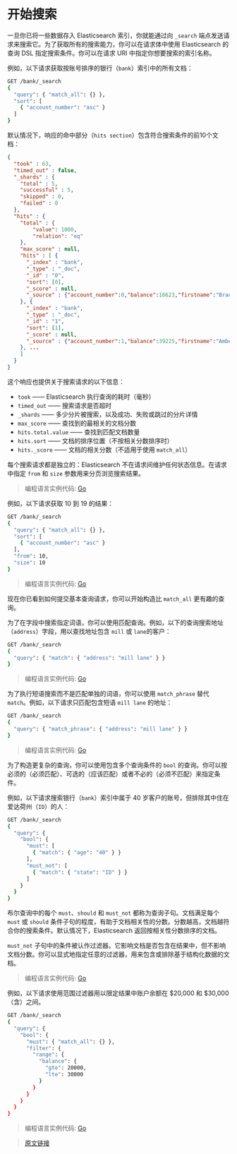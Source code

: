 # 开始搜索

一旦你已将一些数据存入 Elasticsearch 索引，你就能通过向 `_search` 端点发送请求来搜索它。为了获取所有的搜索能力，你可以在请求体中使用 Elasticsearch 的查询 DSL 指定搜索条件。你可以在请求 URI 中指定你想要搜索的索引名称。

例如，以下请求获取按账号排序的银行（`bank`）索引中的所有文档：

```bash
GET /bank/_search
{
  "query": { "match_all": {} },
  "sort": [
    { "account_number": "asc" }
  ]
}
```

默认情况下，响应的命中部分（`hits section`）包含符合搜索条件的前10个文档：

```json
{
  "took" : 63,
  "timed_out" : false,
  "_shards" : {
    "total" : 5,
    "successful" : 5,
    "skipped" : 0,
    "failed" : 0
  },
  "hits" : {
    "total" : {
        "value": 1000,
        "relation": "eq"
    },
    "max_score" : null,
    "hits" : [ {
      "_index" : "bank",
      "_type" : "_doc",
      "_id" : "0",
      "sort": [0],
      "_score" : null,
      "_source" : {"account_number":0,"balance":16623,"firstname":"Bradshaw","lastname":"Mckenzie","age":29,"gender":"F","address":"244 Columbus Place","employer":"Euron","email":"bradshawmckenzie@euron.com","city":"Hobucken","state":"CO"}
    }, {
      "_index" : "bank",
      "_type" : "_doc",
      "_id" : "1",
      "sort": [1],
      "_score" : null,
      "_source" : {"account_number":1,"balance":39225,"firstname":"Amber","lastname":"Duke","age":32,"gender":"M","address":"880 Holmes Lane","employer":"Pyrami","email":"amberduke@pyrami.com","city":"Brogan","state":"IL"}
    }, ...
    ]
  }
}
```

这个响应也提供关于搜索请求的以下信息：

- `took` —— Elasticsearch 执行查询的耗时（毫秒）
- `timed_out` —— 搜索请求是否超时
- `_shards` —— 多少分片被搜索，以及成功、失败或跳过的分片详情
- `max_score` —— 查找到的最相关的文档分数
- `hits.total.value` —— 查找到匹配文档数量
- `hits.sort` —— 文档的排序位置（不按相关分数排序时）
- `hits._score` —— 文档的相关分数（不适用于使用 `match_all`）

每个搜索请求都是独立的：Elasticsearch 不在请求间维护任何状态信息。在请求中指定 `from` 和 `size` 参数用来分页浏览搜索结果。

> 编程语言实例代码: [Go](https://pkg.go.dev/github.com/goclub/es#example-Example.Search)

例如，以下请求获取 10 到 19 的结果：

```bash
GET /bank/_search
{
  "query": { "match_all": {} },
  "sort": [
    { "account_number": "asc" }
  ],
  "from": 10,
  "size": 10
}
```

> 编程语言实例代码: [Go](https://pkg.go.dev/github.com/goclub/es#example-Example.SearchFromSize)

现在你已看到如何提交基本查询请求，你可以开始构造比 `match_all` 更有趣的查询。

为了在字段中搜索指定词语，你可以使用匹配查询。例如，以下的查询搜索地址（`address`）字段，用以查找地址包含 `mill` 或 `lane`的客户：

```bash
GET /bank/_search
{
  "query": { "match": { "address": "mill lane" } }
}
```

> 编程语言实例代码: [Go](https://pkg.go.dev/github.com/goclub/es#example-Example.SearchMatch)

为了执行短语搜索而不是匹配单独的词语，你可以使用 `match_phrase` 替代 `match`。例如，以下请求只匹配包含短语 `mill lane` 的地址：

```bash
GET /bank/_search
{
  "query": { "match_phrase": { "address": "mill lane" } }
}
```

> 编程语言实例代码: [Go](https://pkg.go.dev/github.com/goclub/es#example-Example.SearchMatchPhrase)

为了构造更复杂的查询，你可以使用包含多个查询条件的 `bool` 的查询。你可以按必须的（必须匹配）、可选的（应该匹配）或者不必的（必须不匹配）来指定条件。

例如，以下请求搜索银行（`bank`）索引中属于 40 岁客户的账号，但排除其中住在爱达荷州（`ID`）的人：

```bash
GET /bank/_search
{
  "query": {
    "bool": {
      "must": [
        { "match": { "age": "40" } }
      ],
      "must_not": [
        { "match": { "state": "ID" } }
      ]
    }
  }
}
```

布尔查询中的每个 `must`、`should` 和 `must_not` 都称为查询子句。文档满足每个 `must` 或 `should` 条件子句的程度，有助于文档相关性的分数。分数越高，文档越符合你的搜索条件。默认情况下，Elasticsearch 返回按相关性分数排序的文档。

`must_not` 子句中的条件被认作过滤器。它影响文档是否包含在结果中，但不影响文档分数。你可以显式地指定任意的过滤器，用来包含或排除基于结构化数据的文档。

> 编程语言实例代码: [Go](https://pkg.go.dev/github.com/goclub/es#example-Example.SearchBool)

例如，以下请求使用范围过滤器用以限定结果中账户余额在 $20,000 和 $30,000（含）之间。

```bash
GET /bank/_search
{
  "query": {
    "bool": {
      "must": { "match_all": {} },
      "filter": {
        "range": {
          "balance": {
            "gte": 20000,
            "lte": 30000
          }
        }
      }
    }
  }
}
```

> 编程语言实例代码: [Go](https://pkg.go.dev/github.com/goclub/es#example-Example.SearchBoolFilter)

> [原文链接](https://www.elastic.co/guide/en/elasticsearch/reference/current/getting-started-search.html)
